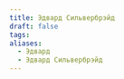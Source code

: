 ```yaml
---
title: Эдвард Сильвербрэйд
draft: false
tags: 
aliases:
  - Эдвард
  - Эдвард Сильвербрэйд
---
```

 
